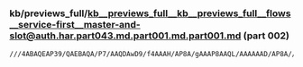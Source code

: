 ### kb/previews_full/kb__previews_full__kb__previews_full__flows__service-first__master-and-slot@auth.har.part043.md.part001.md.part001.md (part 002)

```md
///4ABAQEAP39/QAEBAQA/P7/AAQDAwD9/f4AAAH/AP8A/gAAAP8AAQL/AAAAAAD/AP8A//7+AAIDAgAAAQEAAQEAAAICAwD///8A/v7+AAICAgAAAAAAAAAAAP///w
```

```
